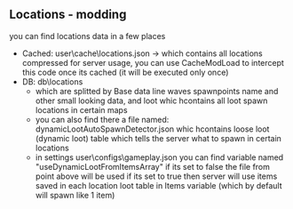 ## Locations - modding

you can find locations data in a few places

- Cached: user\cache\locations.json -> which contains all locations compressed for server usage, you can use CacheModLoad to intercept this code once its cached (it will be executed only once)
- DB: db\locations
  - which are splitted by Base data line waves spawnpoints name and other small looking data, and loot whic hcontains all loot spawn locations in certain maps
  - you can also find there a file named: dynamicLootAutoSpawnDetector.json whic hcontains loose loot (dynamic loot) table which tells the server what to spawn in certain locations
  - in settings user\configs\gameplay.json you can find variable named "useDynamicLootFromItemsArray" if its set to false the file from point above will be used if its set to true then server will use items saved in each location loot table in Items variable (which by default will spawn like 1 item)
